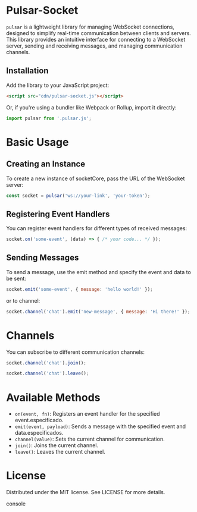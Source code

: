 # Pulsar-Socket
`pulsar` is a lightweight library for managing WebSocket connections, designed to simplify real-time communication between clients and servers. This library provides an intuitive interface for connecting to a WebSocket server, sending and receiving messages, and managing communication channels.

## Installation

Add the library to your JavaScript project:
```html
<script src="cdn/pulsar-socket.js"></script>
```

Or, if you're using a bundler like Webpack or Rollup, import it directly:
```javascript
import pulsar from '.pulsar.js';
```

# Basic Usage
## Creating an Instance
To create a new instance of socketCore, pass the URL of the WebSocket server:

```javascript
const socket = pulsar('ws://your-link', 'your-token');
```
## Registering Event Handlers
You can register event handlers for different types of received messages:
```javascript
socket.on('some-event', (data) => { /* your code... */ });
```

## Sending Messages
To send a message, use the emit method and specify the event and data to be sent:
```javascript
socket.emit('some-event', { message: 'hello world!' });
```
or to channel:
```javascript
socket.channel('chat').emit('new-message', { message: 'Hi there!' });
```

# Channels
You can subscribe to different communication channels:
```javascript
socket.channel('chat').join();

socket.channel('chat').leave();
```

# Available Methods
* `on(event, fn)`: Registers an event handler for the specified event.especificado.
* `emit(event, payload)`: Sends a message with the specified event and data.especificados.
* `channel(value)`: Sets the current channel for communication.
* `join()`: Joins the current channel.
* `leave()`: Leaves the current channel.

# License
Distributed under the MIT license. See LICENSE for more details.

console